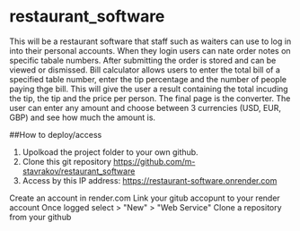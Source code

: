 # restaurant_software
This will be a restaurant software that staff such as waiters can use to log in into their personal accounts. 
When they login users can nate order notes on specific tabale numbers. After submitting the order is stored and can be viewed or dismissed.
Bill calculator allows users to enter the total bill of a specified table number, enter the tip percentage and the number of people paying thge bill. This will give the user a result containing the total incuding the tip, the tip and the price per person.
The final page is the converter. The user can enter any amount and choose between 3 currencies (USD, EUR, GBP) and see how much the amount is.

##How to deploy/access
1. Upolkoad the project folder to your own github.
2. Clone this git repository https://github.com/m-stavrakov/restaurant_software
3. Access by this IP address: https://restaurant-software.onrender.com

Create an account in render.com
Link your gitub accopunt to your render account
Once logged select > "New" > "Web Service"
Clone a repository from your github

